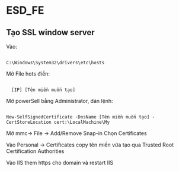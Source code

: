 # ESD_FE

## Tạo SSL window server

Vào:

```

C:\Windows\System32\drivers\etc\hosts

```

Mở File hots điền:

```

  [IP] [Tên miền muốn tạo]

```

Mở powerSell bằng Administrator, dán lệnh:

```

New-SelfSignedCertificate -DnsName [Tên miền muốn tạo] -CertStoreLocation cert:\LocalMachine\My

```

Mở mmc-> File -> Add/Remove Snap-in Chọn Certificates

Vào Personal -> Certificates copy tên miền vừa tạo qua Trusted Root Certification Authorities

Vào IIS them https cho domain và restart IIS
